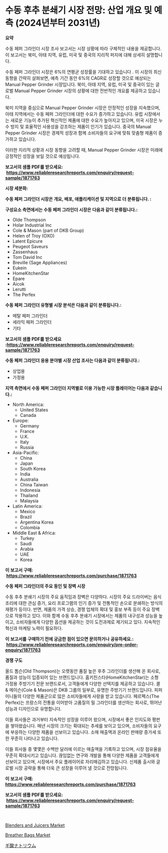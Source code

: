 <p><h1>수동 후추 분쇄기 시장 전망: 산업 개요 및 예측 (2024년부터 2031년)</h1></p><p><strong>요약</strong></p>
<p><p>수동 페퍼 그라인더 시장 조사 보고서는 시장 상황에 따라 구체적인 내용을 제공합니다. 이 보고서는 북미, 아태 지역, 유럽, 미국 및 중국의 지리적 퍼지에 대해 상세히 설명합니다. </p><p>수동 페퍼 그라인더 시장은 6%의 연평균 성장률을 기대하고 있습니다 . 이 시장의 최신 동향을 간략히 살펴보면, 예측 기간 동안 6%의 CAGR로 성장할 것으로 예상되는 Manual Pepper Grinder 시장입니다. 북미, 아태 지역, 유럽, 미국 및 중국이 있는 글로벌 Manual Pepper Grinder 시장의 상황에 대한 전반적인 개요를 제공하고 있습니다. </p><p>북미 지역을 중심으로 Manual Pepper Grinder 시장은 안정적인 성장을 지속했으며, 아태 지역에서는 수동 페퍼 그라인더에 대한 수요가 증가하고 있습니다. 유럽 시장에서는 새로운 기능이 추가된 혁신적인 제품에 대한 수요가 높아지고 있으며, 미국 시장은 누수 방지 및 효율적인 사용성을 강조하는 제품이 인기가 있습니다. 중국의 Manual Pepper Grinder 시장은 경제적 성장과 함께 소비자들의 요구에 맞춰 맞춤형 제품이 증가하고 있습니다. </p><p>이러한 지리적 상황과 시장 동향을 고려할 때, Manual Pepper Grinder 시장은 미래에 긍정적인 성장을 보일 것으로 예상됩니다.</p></p>
<p><strong>보고서의 샘플 PDF를 받으세요: &nbsp;<a href="https://www.reliableresearchreports.com/enquiry/request-sample/1871763">https://www.reliableresearchreports.com/enquiry/request-sample/1871763</a></strong></p>
<p><strong>시장 세분화:</strong></p>
<p><strong> 수동 페퍼 그라인더 시장은 개요, 배포, 애플리케이션 및 지역으로 더 분류됩니다. :</strong></p>
<p><strong>구성요소 측면에서는 수동 페퍼 그라인더 시장은 다음과 같이 분류됩니다.:</strong></p>
<p><ul><li>Olde Thompson</li><li>Holar Industrial Inc</li><li>Cole & Mason (part of DKB Group)</li><li>Helen of Troy (OXO)</li><li>Latent Epicure</li><li>Peugeot Saveurs</li><li>Zassenhaus</li><li>Tom David Inc</li><li>Breville (Sage Appliances)</li><li>Eukein</li><li>HomeKitchenStar</li><li>Epare</li><li>Aicok</li><li>Lerutti</li><li>The Perfex</li></ul></p>
<p><strong> 수동 페퍼 그라인더 유형별 시장 분석은 다음과 같이 분류됩니다.:</strong></p>
<p><ul><li>메탈 페퍼 그라인더</li><li>세라믹 페퍼 그라인더</li><li>기타</li></ul></p>
<p><strong>보고서의 샘플 PDF를 받으세요 :<a href="https://www.reliableresearchreports.com/enquiry/request-sample/1871763">https://www.reliableresearchreports.com/enquiry/request-sample/1871763</a></strong></p>
<p><strong> 수동 페퍼 그라인더 응용 분야별 시장 산업 조사는 다음과 같이 분류됩니다.:</strong></p>
<p><ul><li>상업용</li><li>가정용</li></ul></p>
<p><strong>지역 측면에서 수동 페퍼 그라인더 지역별로 이용 가능한 시장 플레이어는 다음과 같습니다.:</strong></p>
<p><ul>
    <li>
        North America:
        <ul>
            <li>United States</li>
            <li>Canada</li>
        </ul>
    </li>
    <li>
        Europe:
        <ul>
            <li>Germany</li>
            <li>France</li>
            <li>U.K.</li>
            <li>Italy</li>
            <li>Russia</li>
        </ul>
    </li>
    <li>
        Asia-Pacific:
        <ul>
            <li>China</li>
            <li>Japan</li>
            <li>South Korea</li>
            <li>India</li>
            <li>Australia</li>
            <li>China Taiwan</li>
            <li>Indonesia</li>
            <li>Thailand</li>
            <li>Malaysia</li>
        </ul>
    </li>
    <li>
        Latin America:
        <ul>
            <li>Mexico</li>
            <li>Brazil</li>
            <li>Argentina Korea</li>
            <li>Colombia</li>
        </ul>
    </li>
    <li>
        Middle East & Africa:
        <ul>
            <li>Turkey</li>
            <li>Saudi</li>
            <li>Arabia</li>
            <li>UAE</li>
            <li>Korea</li>
        </ul>
    </li>
    </ul></p>
<p><strong>이 보고서 구매: &nbsp;<a href="https://www.reliableresearchreports.com/purchase/1871763">https://www.reliableresearchreports.com/purchase/1871763</a></strong></p>
<p><strong>수동 페퍼 그라인더의 주요 동인 및 장벽 시장</strong></p>
<p><p>수동 후추 분쇄기 시장의 주요 움직임과 장벽은 다양하다. 시장의 주요 드라이버는 음식 조리에 대한 관심 증가, 요리 프로그램의 인기 증가 및 전통적인 손으로 분쇄하는 방식의 재평가 등이다. 반면, 제품의 가격 상승, 경쟁 업체의 확대 및 홍보 부족 등이 주요 장벽으로 작용하고 있다. 이와 함께 수동 후추 분쇄기 시장에서는 제품의 내구성과 성능을 높이고, 소비자들에게 다양한 옵션을 제공하는 것이 도전과제로 제기되고 있다. 지속적인 혁신과 마케팅 노력이 필요하다.</p></p>
<p><strong>이 보고서를 구매하기 전에 궁금한 점이 있으면 문의하거나 공유하세요.: &nbsp;<a href="https://www.reliableresearchreports.com/enquiry/pre-order-enquiry/1871763">https://www.reliableresearchreports.com/enquiry/pre-order-enquiry/1871763</a></strong></p>
<p><strong>경쟁 구도</strong></p>
<p><p>올드 톰슨(Old Thompson)는 오랫동안 품질 높은 후추 그라인더를 생산해 온 회사로, 품질과 성능이 입증되어 있는 브랜드입니다. 홈키친스타(HomeKitchenStar)는 소형 가정용 주방기기 전문 브랜드로서, 고객들에게 다양한 선택지를 제공하고 있습니다. 콜 & 메이슨(Cole & Mason)은 DKB 그룹의 일부로, 유명한 주방기기 브랜드입니다. 피퍼 미니들의 다양한 제품군으로 많은 소비자들에게 사랑을 받고 있습니다. 페르펙스(The Perfex)는 프랑스의 전통을 이어받아 고품질의 밀 그라인더를 생산하는 회사로, 뛰어난 성능과 디자인으로 유명합니다.</p><p>이들 회사들은 과거부터 지속적인 성장을 이루어 왔으며, 시장에서 좋은 인지도와 평판을 쌓아왔습니다. 매년 시장의 크기는 확대되는 추세를 보이고 있으며, 소비자들의 요구에 부응하는 다양한 제품을 선보이고 있습니다. 소매 매출액과 온라인 판매량 증가세 또한 꾸준히 나타나고 있습니다.</p><p>이들 회사들 중 몇몇은 수백만 달러에 이르는 매출액을 기록하고 있으며, 시장 점유율을 꾸준히 확대시키고 있습니다. 끊임없는 연구와 개발을 통해 다양한 제품을 고객들에게 선보이고 있으며, 시장에서 주요 플레이어로 자리매김하고 있습니다. 신제품 출시와 글로벌 시장 공략을 통해 더욱 큰 성장을 이루어 낼 것으로 전망됩니다.</p></p>
<p><strong>이 보고서 구매: &nbsp; <a href="https://www.reliableresearchreports.com/purchase/1871763">https://www.reliableresearchreports.com/purchase/1871763</a></strong></p>
<p><strong>보고서의 샘플 PDF를 받으세요: &nbsp;<a href="https://www.reliableresearchreports.com/enquiry/request-sample/1871763">https://www.reliableresearchreports.com/enquiry/request-sample/1871763</a></strong><strong></strong></p>
<p>&nbsp;</p>
<p><p><a href="https://github.com/peachesmcdowel1/Market-Research-Report-List-1/blob/main/blenders-and-juicers-market.md">Blenders and Juicers Market</a></p><p><a href="https://github.com/edytherolanlouisejk1miz0wig/Market-Research-Report-List-1/blob/main/breather-bags-market.md">Breather Bags Market</a></p><p><a href="https://medium.com/@annchovey2023/%E3%83%8A%E3%83%88%E3%83%AA%E3%82%A6%E3%83%A0-%E3%83%95%E3%82%A9%E3%83%AB%E3%83%A1%E3%83%BC%E3%83%88%E5%B8%82%E5%A0%B4%E8%A6%8F%E6%A8%A1%E3%81%A8%E5%B8%82%E5%A0%B4%E5%8B%95%E5%90%91-%E5%AE%8C%E5%85%A8%E3%81%AA%E6%A5%AD%E7%95%8C%E6%A6%82%E8%A6%81-2024%E5%B9%B4%E3%81%8B%E3%82%892031%E5%B9%B4%E3%81%BE%E3%81%A7-66015716ecba">ギ酸ナトリウム</a></p></p>